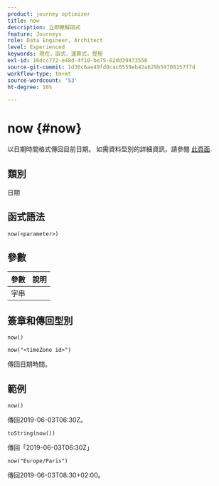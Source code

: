```yaml
---
product: journey optimizer
title: now
description: 立即瞭解函式
feature: Journeys
role: Data Engineer, Architect
level: Experienced
keywords: 現在，函式，運算式，歷程
exl-id: 16dcc772-e48d-4f10-be75-62dd39473556
source-git-commit: 1d30c6ae49fd0cac0559eb42a629b59708157f7d
workflow-type: tm+mt
source-wordcount: '53'
ht-degree: 16%

---
```


# now {#now}

以日期時間格式傳回目前日期。 如需資料型別的詳細資訊，請參閱 [此頁面](../expression/data-types.md).

## 類別

日期

## 函式語法

`now(<parameter>)`

## 參數

| 參數 | 說明 |
|--- |--- |
| 字串 |  |

## 簽章和傳回型別

`now()`

`now("<timeZone id>")`

傳回日期時間。

## 範例

`now()`

傳回2019-06-03T06:30Z。

`toString(now())`

傳回「2019-06-03T06:30Z」

`now("Europe/Paris")`

傳回2019-06-03T08:30+02:00。
